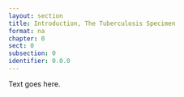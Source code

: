 ```yaml
---
layout: section
title: Introduction, The Tuberculosis Specimen
format: na
chapter: 0
sect: 0
subsection: 0
identifier: 0.0.0
---
```


Text goes here.
